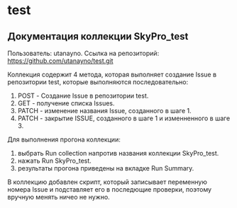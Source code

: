 # test
## Документация коллекции SkyPro_test

Пользователь: utanayno. 
Ссылка на репозиторий: https://github.com/utanayno/test.git

Коллекция содержит 4 метода, которая выполняет создание Issue в репозитории test, которые выполняются последовательно:
1. POST - Создание Issue в репозитории test.
2. GET - получение списка Issues.
3. PATCH - изменение названия Issue, созданного в шаге 1.
4. PATCH - закрытие ISSUE, созданного в шаге 1 и изменненного в шаге 3.

Для выполнения прогона коллекции:
1) выбрать Run collection напротив названия коллекции SkyPro_test.
2) нажать Run SkyPro_test.
3) результаты прогона приведены на вкладке Run Summary.

В коллекцию добавлен скрипт, который записывает переменную номера Issue и подставляет его в последющие проверки, поэтому вручную менять ничео не нужно.



